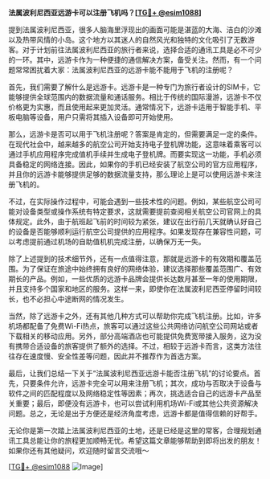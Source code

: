**法属波利尼西亚远游卡可以注册飞机吗？[[TG💪+ @esim1088](https://t.me/s/esim1088)]**

提到法属波利尼西亚，很多人脑海里浮现出的画面可能是湛蓝的大海、洁白的沙滩以及热带风情的小岛。这个地方以其迷人的自然风光和独特的文化吸引了无数游客。对于计划前往法属波利尼西亚的旅行者来说，选择合适的通讯工具是必不可少的一环。其中，远游卡作为一种便捷的通信解决方案，备受关注。然而，有一个问题常常困扰着大家：法属波利尼西亚的远游卡能不能用于飞机的注册呢？

首先，我们需要了解什么是远游卡。远游卡是一种专门为旅行者设计的SIM卡，它能够提供全球范围内的数据流量和通话服务。相比于传统的国际漫游，远游卡不仅价格更为实惠，而且使用起来更加灵活。通常情况下，远游卡适用于智能手机、平板电脑等设备，用户只需将其插入设备即可开始使用。

那么，远游卡是否可以用于飞机注册呢？答案是肯定的，但需要满足一定的条件。在现代社会中，越来越多的航空公司开始支持电子登机牌功能，这意味着乘客可以通过手机应用程序完成值机手续并生成电子登机牌。而要实现这一功能，手机必须具备稳定的网络连接。因此，如果你的手机已经安装了航空公司的官方应用程序，并且你的远游卡能够提供足够的数据流量支持，那么理论上是可以使用远游卡来注册飞机的。

不过，在实际操作过程中，可能会遇到一些技术性的问题。例如，某些航空公司可能对设备类型或操作系统有特定要求，这就需要提前查阅相关航空公司官网上的具体规定。此外，由于航班起飞前的时间较为紧张，建议在出行前几天就确认好自己的设备是否能够顺利运行航空公司提供的应用程序。如果发现存在兼容性问题，可以考虑提前通过机场的自助值机机完成注册，以确保万无一失。

除了上述提到的技术细节外，还有一点值得注意，那就是远游卡的有效期和覆盖范围。为了保证在旅途中始终拥有良好的网络体验，建议选择那些覆盖范围广、有效期长的产品。例如，一些优质的远游卡品牌会提供长达数月甚至一年的使用期限，并且支持多个国家和地区的服务。这样一来，即使你在法属波利尼西亚停留时间较长，也不必担心中途断网的情况发生。

当然，除了远游卡之外，还有其他几种方式可以帮助你完成飞机注册。比如，许多机场都配备了免费Wi-Fi热点，旅客可以通过这些公共网络访问航空公司网站或者下载相关的移动应用。另外，部分高端酒店也可能提供免费宽带接入服务，这为没有携带合适设备的旅客提供了额外的选择。不过，相较于远游卡而言，这类方法往往存在速度慢、安全性差等问题，因此并不推荐作为首选方案。

最后，让我们总结一下关于“法属波利尼西亚远游卡能否注册飞机”的讨论要点。首先，只要条件允许，远游卡完全可以用来注册飞机；其次，成功与否取决于设备与软件之间的匹配程度以及网络稳定性等因素；再次，挑选适合自己的远游卡产品至关重要；最后，即便没有远游卡，也可以尝试利用机场Wi-Fi或其他公共资源解决问题。总之，无论是出于方便还是经济角度考虑，远游卡都是值得信赖的好帮手。

无论你是第一次踏上法属波利尼西亚的土地，还是已经是这里的常客，合理规划通讯工具总能让你的旅程更加顺畅无忧。希望这篇文章能够帮助到即将出发的朋友！如果你还有其他疑问，欢迎随时留言交流哦～

[[TG💪+ @esim1088](https://t.me/s/esim1088) ![Image](https://i.postimg.cc/4NQfJmqS/Snipaste-2025-05-13-00-14-12.png)]